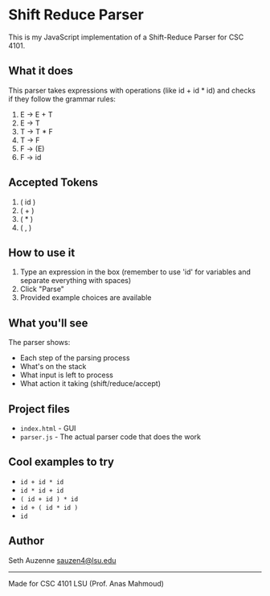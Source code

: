 # Shift Reduce Parser

This is my JavaScript implementation of a Shift-Reduce Parser for CSC 4101. 

## What it does

This parser takes expressions with operations (like id + id * id) and checks if they follow the grammar rules:

1. E → E + T
2. E → T
3. T → T * F
4. T → F
5. F → (E)
6. F → id

## Accepted Tokens
1. ( id )
2. ( + )
3. ( * )
4. ( , )

## How to use it

1. Type an expression in the box (remember to use 'id' for variables and separate everything with spaces)
2. Click "Parse" 
3. Provided example choices are available

## What you'll see

The parser shows:
- Each step of the parsing process
- What's on the stack
- What input is left to process
- What action it taking (shift/reduce/accept)

## Project files

- `index.html` - GUI
- `parser.js` - The actual parser code that does the work

## Cool examples to try

- `id + id * id`
- `id * id + id`
- `( id + id ) * id`
- `id + ( id * id )`
- `id`

## Author
Seth Auzenne
sauzen4@lsu.edu

---
Made for CSC 4101 LSU (Prof. Anas Mahmoud)
